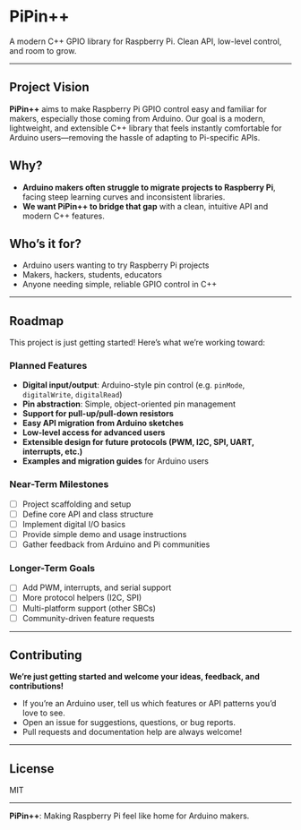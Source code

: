 # PiPin++

A modern C++ GPIO library for Raspberry Pi. Clean API, low-level control, and room to grow.

---

## Project Vision

**PiPin++** aims to make Raspberry Pi GPIO control easy and familiar for makers, especially those coming from Arduino. Our goal is a modern, lightweight, and extensible C++ library that feels instantly comfortable for Arduino users—removing the hassle of adapting to Pi-specific APIs.

## Why?

- **Arduino makers often struggle to migrate projects to Raspberry Pi**, facing steep learning curves and inconsistent libraries.
- **We want PiPin++ to bridge that gap** with a clean, intuitive API and modern C++ features.

## Who’s it for?

- Arduino users wanting to try Raspberry Pi projects
- Makers, hackers, students, educators
- Anyone needing simple, reliable GPIO control in C++

---

## Roadmap

This project is just getting started! Here’s what we’re working toward:

### Planned Features

- **Digital input/output**: Arduino-style pin control (e.g. `pinMode`, `digitalWrite`, `digitalRead`)
- **Pin abstraction**: Simple, object-oriented pin management
- **Support for pull-up/pull-down resistors**
- **Easy API migration from Arduino sketches**
- **Low-level access for advanced users**
- **Extensible design for future protocols (PWM, I2C, SPI, UART, interrupts, etc.)**
- **Examples and migration guides** for Arduino users

### Near-Term Milestones

- [ ] Project scaffolding and setup
- [ ] Define core API and class structure
- [ ] Implement digital I/O basics
- [ ] Provide simple demo and usage instructions
- [ ] Gather feedback from Arduino and Pi communities

### Longer-Term Goals

- [ ] Add PWM, interrupts, and serial support
- [ ] More protocol helpers (I2C, SPI)
- [ ] Multi-platform support (other SBCs)
- [ ] Community-driven feature requests

---

## Contributing

**We’re just getting started and welcome your ideas, feedback, and contributions!**

- If you’re an Arduino user, tell us which features or API patterns you’d love to see.
- Open an issue for suggestions, questions, or bug reports.
- Pull requests and documentation help are always welcome!

---

## License

MIT

---

**PiPin++**: Making Raspberry Pi feel like home for Arduino makers.
